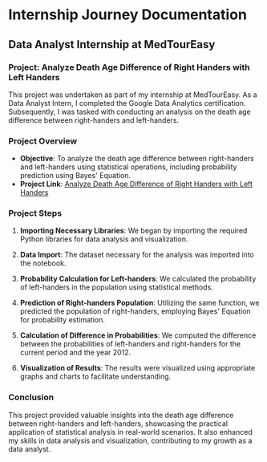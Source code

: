 # Internship Journey Documentation

## Data Analyst Internship at MedTourEasy

### Project: Analyze Death Age Difference of Right Handers with Left Handers

This project was undertaken as part of my internship at MedTourEasy. As a Data Analyst Intern, I completed the Google Data Analytics certification. Subsequently, I was tasked with conducting an analysis on the death age difference between right-handers and left-handers.

### Project Overview

- **Objective**: To analyze the death age difference between right-handers and left-handers using statistical operations, including probability prediction using Bayes' Equation.
- **Project Link**: [Analyze Death Age Difference of Right Handers with Left Handers](https://github.com/ukishore33/Analyze-Death-Age-Difference-of-Right-Handers-with-Left-Handers/blob/main/Analyze_Death_Age_Difference_of_Right_Handers_with_Left_Handers_ipynb.ipynb)

### Project Steps

1. **Importing Necessary Libraries**: We began by importing the required Python libraries for data analysis and visualization.

2. **Data Import**: The dataset necessary for the analysis was imported into the notebook.

3. **Probability Calculation for Left-handers**: We calculated the probability of left-handers in the population using statistical methods.

4. **Prediction of Right-handers Population**: Utilizing the same function, we predicted the population of right-handers, employing Bayes' Equation for probability estimation.

5. **Calculation of Difference in Probabilities**: We computed the difference between the probabilities of left-handers and right-handers for the current period and the year 2012.

6. **Visualization of Results**: The results were visualized using appropriate graphs and charts to facilitate understanding.

### Conclusion

This project provided valuable insights into the death age difference between right-handers and left-handers, showcasing the practical application of statistical analysis in real-world scenarios. It also enhanced my skills in data analysis and visualization, contributing to my growth as a data analyst.



